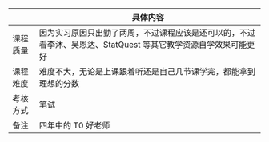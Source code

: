 |       | 具体内容 |
|-------|----------|
| 课程质量 |      因为实习原因只出勤了两周，不过课程应该是还可以的，不过看李沐、吴恩达、StatQuest 等其它教学资源自学效果可能更好   |
| 课程难度 |    难度不大，无论是上课跟着听还是自己几节课学完，都能拿到理想的分数     |
| 考核方式 |    笔试    |
| 备注    |     四年中的 T0 好老师     |


